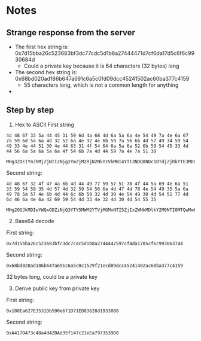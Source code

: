 # Notes

## Strange response from the server
- The first hex string is: 0x7d15bba26c523683bf3dc77cdc5d1b8a27444471d7cf6da17d5c6f6c9930684d
  - Could a private key because it is 64 characters (32 bytes) long
- The second hex string is: 0x68bd020ad186b647a691c6a5c0fd09dcc45241502ac60ba377c4159
  -  55 characters long, which is not a common length for anything
-  


## Step by step

1. Hex to ASCII
First string

```
4d 48 67 33 5a 44 45 31 59 6d 4a 68 4d 6a 5a 6a 4e 54 49 7a 4e 6a 67 7a 59 6d 5a 6a 4d 32 52 6a 4e 32 4e 6b 59 7a 56 6b 4d 57 49 34 59 54 49 33 4e 44 51 30 4e 44 63 31 4f 54 64 6a 5a 6a 52 6b 59 54 45 33 4d 44 56 6a 5a 6a 5a 6a 4f 54 6b 7a 4d 44 59 7a 4e 7a 51 30
```

```
MHg3ZDE1YmJhMjZjNTIzNjgzYmZjM2RjN2NkYzVkMWI4YTI3NDQ0NDc1OTdjZjRkYTE3MDVjZjZjOTkzMDYzNzQ0
```

Second string:

```
4d 48 67 32 4f 47 4a 6b 4d 44 49 77 59 57 51 78 4f 44 5a 69 4e 6a 51 33 59 54 59 35 4d 57 4d 32 59 54 56 6a 4d 47 4d 78 4e 54 49 35 5a 6a 49 78 5a 57 4e 6b 4d 44 6c 6b 59 32 4d 30 4e 54 49 30 4d 54 51 77 4d 6d 46 6a 4e 6a 42 69 59 54 4d 33 4e 32 4d 30 4d 54 55 35
```

```
MHg2OGJkMDIwYWQxODZiNjQ3YTY5MWM2YTVjMGMxNTI5ZjIxZWNkMDlkY2M0NTI0MTQwMmFjNjBiYTM3N2M0MTU5
```

2. Base64 decode

First string:

```
0x7d15bba26c523683bfc3dc7cdc5d1b8a2744447597cf4da1705cf6c993063744
```

Second string:

```
0x68bd020ad186b647a691c6a5c0c1529f21ecd09dcc45241402ac60ba377c4159
```

32 bytes long, could be a private key

3. Derive public key from private key

First string:

```
0x188Ea627E3531Db590e6f1D71ED83628d1933088
```

Second string:
```
0xA417D473c40a4d42BAd35f147c21eEa7973539D8
```




